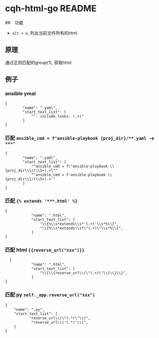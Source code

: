 # cqh-html-go README


##　功能

* `alt + e`, 列出当前文件所有的html


## 原理

通过正则匹配的group(1), 获取html


##  例子


### ansible ymal

```
{
        "name": ".yaml",
        "start_text_list": [
            "^- include_tasks: (.+)"
        ]
}
```


### 匹配 `ansible_cmd = f"ansible-playbook {proj_dir}/**.yaml -e ***"`


```
{
        "name": ".yaml",
        "start_text_list": [
            "^ansible_cmd = f\"ansible-playbook \\{proj_dir\\}/(\\S+).+\""
            "^ansible_cmd = f'ansible-playbook \\{proj_dir\\}/(\\S+).+'"
        ]
}

```

### 匹配 `{% extends '***.html' %}`


```
{
            "name": ".html",
            "start_text_list": [
                "\\{%\\s*extends\\s*'(.+)'\\s*%\\}",
                "\\{%\\s*extends\\s*\"(.+)\"\\s*%\\}",
            ]
}
```

### 匹配 html `{{reverse_url("xxx")}}`


```
  {
            "name": ".html",
            "start_text_list": [
                "\\{\\{reverse_url\\(\"(.+)\"\\)\\}\\}",
            ]
}
```

### 匹配 py `self._app.reverse_url("xxx")`


```
{
    "name": ".py",
    "start_text_list": [
           "reverse_url\\(\"(.*)\"\\)",
            "reverse_url\\('(.*)'\\)",
    ]
}
```